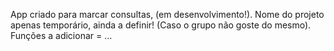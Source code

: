 App criado para marcar consultas, (em desenvolvimento!).
Nome do projeto apenas temporário, ainda a definir! (Caso o grupo não goste do mesmo).
Funções a adicionar = ...
